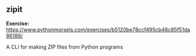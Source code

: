 ## zipit

**Exercise:** https://www.pythonmorsels.com/exercises/b5120be78ccf495cb48c85f51da86188/

A CLI for making ZIP files from Python programs
